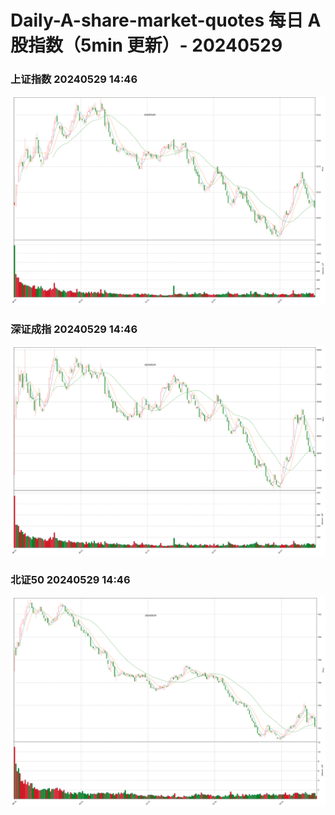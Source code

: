 
# Daily-A-share-market-quotes 每日 A 股指数（5min 更新）- 20240529

### 上证指数 20240529 14:46
![](./fig/2024/5/20240529-sh000001.png)

### 深证成指 20240529 14:46
![](./fig/2024/5/20240529-sz399001.png)

### 北证50 20240529 14:46
![](./fig/2024/5/20240529-bj899050.png)
